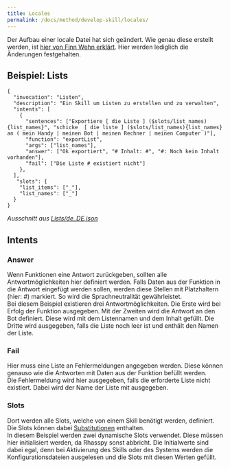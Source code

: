 ```yaml
---
title: Locales
permalink: /docs/method/develop-skill/locales/
---
```


Der Aufbau einer locale Datei hat sich geändert. Wie genau diese erstellt werden, ist [hier von Finn Wehn erklärt](https://fwehn.github.io/pp-voiceassistant/docs/create-skills/locales/). Hier werden lediglich die Änderungen festgehalten. <br>

## Beispiel: Lists

```
{
  "invocation": "Listen",
  "description": "Ein Skill um Listen zu erstellen und zu verwalten",
  "intents": [
    {
      "sentences": ["Exportiere [ die Liste ] ($slots/list_names){list_names}", "schicke  [ die liste ] ($slots/list_names){list_names} an ( mein Handy | meinen Bot | meinen Rechner | meinen Computer )"],
      "function": "exportList",
      "args": ["list_names"],
      "answer": ["Ok exportiert", "# Inhalt: #", "#: Noch kein Inhalt vorhanden"],
      "fail": ["Die Liste # existiert nicht"]
    },
  ],
   "slots": {
    "list_items": ["_"],
    "list_names": ["_"]
  }
}
```
*Ausschnitt aus [Lists/de_DE.json](../../../../src/client/skills/Lists/1.0/locales/de_DE.json)*

## Intents

### Answer

Wenn Funktionen eine Antwort zurückgeben, sollten alle Antwortmöglichkeiten hier definiert werden. Falls Daten aus der Funktion in die Antwort eingefügt werden sollen, werden diese Stellen mit Platzhaltern (hier: #) markiert. So wird die Sprachneutralität gewährleistet. <br> 
Bei diesem Beispiel existieren drei Antwortmöglichkeiten. Die Erste wird bei Erfolg der Funktion ausgegeben. Mit der Zweiten wird die Antwort an den Bot definiert. Diese wird mit dem Listennamen und dem Inhalt gefüllt. Die Dritte wird ausgegeben, falls die Liste noch leer ist und enthält den Namen der Liste. 

### Fail

Hier muss eine Liste an Fehlermeldungen angegeben werden. Diese können genauso wie die Antworten mit Daten aus der Funktion befüllt werden. <br>
Die Fehlermeldung wird hier ausgegeben, falls die erforderte Liste nicht existiert. Dabei wird der Name der Liste mit ausgegeben.

### Slots

Dort werden alle Slots, welche von einem Skill benötigt werden, definiert. Die Slots können dabei [Substitutionen](https://rhasspy.readthedocs.io/en/latest/training/#substitutions) enthalten. <br>
In diesem Beispiel werden zwei dynamische Slots verwendet. Diese müssen hier initialisiert werden, da Rhasspy sonst abbricht. Die Initialwerte sind dabei egal, denn bei Aktivierung des Skills oder des Systems werden die Konfigurationsdateien ausgelesen und die Slots mit diesen Werten gefüllt.